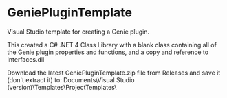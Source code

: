 # GeniePluginTemplate
Visual Studio template for creating a Genie plugin.

This created a C# .NET 4 Class Library with a blank class containing all of the Genie plugin properties and functions, and a copy and reference to Interfaces.dll

Download the latest GeniePluginTemplate.zip file from Releases and save it (don't extract it) to:
Documents\Visual Studio (version)\Templates\ProjectTemplates\
